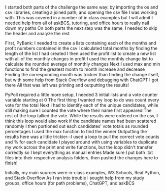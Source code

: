 I started both parts of the challenge the same way: by importing the os and csv libraries, creating a joined path, and opening the csv file I was working with. 
This was covered in a number of in class examples but I will admit I needed help from all of askBCS, tutoring, and office hours to really nail down my  paths
On both parts the next step was the same, I needed to skip the header and analyze the rest

First, PyBank: I needed to create a lists containing each of the months and profit numbers contained in the csv
I calculated total months by finding the length of the list I had created
I then used the profit list to create a new list with all of the monthly changes in profit
I used the monthly change list to calculate the rounded average of monthly changes
Next I used max and min functions to find the greatest month to month increase and decrease
Finding the corresponding month was trickier than finding the change itself, but with some help from Stack Overflow and debugging with ChatGPT I got there
All that was left was printing and outputting the results!

PyPoll required a little more setup, I needed 3 initial lists and a vote counter variable starting at 0
The first thing I wanted my loop to do was count every vote for the total
Next I had to identify each of the unique candidates, while still making sure I counted the vote where their name first appeared
The rest of the loop tallied the vote. While the results were ordered on the csv, I think this loop would also work if the candidate names had been scattered randomly
I then portioned out each candidates' vote totals as rounded percentages
I used the max function to find the winner
Outputting the results here was a little trickier--I used a loop to pull the correct vote counts and % for each candidate
I played around with using variables to duplicate my work across the print and write functions, but the loop didn't transfer correctly so I kept everything as manual entries
Made sure I put both .txt files into their respective analysis folders, then pushed the changes here to finish!

Initially, my main sources were in-class examples, W3 Schools, Real Python, and Stack Overflow
As I ran into trouble I sought help from my study groups, office hours (for path problems), ChatGPT, and askBCS

